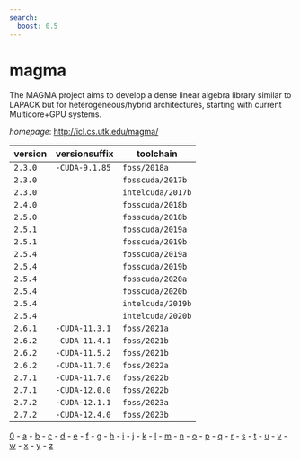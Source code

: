 ```yaml
---
search:
  boost: 0.5
---
```

# magma

The MAGMA project aims to develop a dense linear algebra library similar to  LAPACK but for heterogeneous/hybrid architectures, starting with current Multicore+GPU systems.

*homepage*: <http://icl.cs.utk.edu/magma/>

version | versionsuffix | toolchain
--------|---------------|----------
``2.3.0`` | ``-CUDA-9.1.85`` | ``foss/2018a``
``2.3.0`` |  | ``fosscuda/2017b``
``2.3.0`` |  | ``intelcuda/2017b``
``2.4.0`` |  | ``fosscuda/2018b``
``2.5.0`` |  | ``fosscuda/2018b``
``2.5.1`` |  | ``fosscuda/2019a``
``2.5.1`` |  | ``fosscuda/2019b``
``2.5.4`` |  | ``fosscuda/2019a``
``2.5.4`` |  | ``fosscuda/2019b``
``2.5.4`` |  | ``fosscuda/2020a``
``2.5.4`` |  | ``fosscuda/2020b``
``2.5.4`` |  | ``intelcuda/2019b``
``2.5.4`` |  | ``intelcuda/2020b``
``2.6.1`` | ``-CUDA-11.3.1`` | ``foss/2021a``
``2.6.2`` | ``-CUDA-11.4.1`` | ``foss/2021b``
``2.6.2`` | ``-CUDA-11.5.2`` | ``foss/2021b``
``2.6.2`` | ``-CUDA-11.7.0`` | ``foss/2022a``
``2.7.1`` | ``-CUDA-11.7.0`` | ``foss/2022b``
``2.7.1`` | ``-CUDA-12.0.0`` | ``foss/2022b``
``2.7.2`` | ``-CUDA-12.1.1`` | ``foss/2023a``
``2.7.2`` | ``-CUDA-12.4.0`` | ``foss/2023b``

[0](../0/index.md) - [a](../a/index.md) - [b](../b/index.md) - [c](../c/index.md) - [d](../d/index.md) - [e](../e/index.md) - [f](../f/index.md) - [g](../g/index.md) - [h](../h/index.md) - [i](../i/index.md) - [j](../j/index.md) - [k](../k/index.md) - [l](../l/index.md) - [m](../m/index.md) - [n](../n/index.md) - [o](../o/index.md) - [p](../p/index.md) - [q](../q/index.md) - [r](../r/index.md) - [s](../s/index.md) - [t](../t/index.md) - [u](../u/index.md) - [v](../v/index.md) - [w](../w/index.md) - [x](../x/index.md) - [y](../y/index.md) - [z](../z/index.md)

